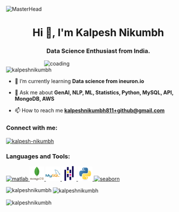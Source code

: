 ![MasterHead](https://media-exp1.licdn.com/dms/image/C4D12AQGD_su1k14bYA/article-cover_image-shrink_600_2000/0/1583217311227?e=2147483647&v=beta&t=s_7cvkGjyfNTp2x6mnsiPFUfbPhWyvnMIavE_na62bE)
<h1 align="center">Hi 👋, I'm Kalpesh Nikumbh</h1>
<h3 align="center">Data Science Enthusiast from India.</h3>
<img align="right" alt="coading" width=400 src="https://cdn.dribbble.com/users/2131993/screenshots/4948736/thoughtworks-gif_dribbble.gif"> 

<p align="left"> <img src="https://komarev.com/ghpvc/?username=kalpeshnikumbh&label=Profile%20views&color=0e75b6&style=flat" alt="kalpeshnikumbh" /> </p>

- 🌱 I’m currently learning **Data science from ineuron.io**

- 💬 Ask me about **GenAI, NLP, ML, Statistics, Python, MySQL, API, MongoDB, AWS**

- 📫 How to reach me **kalpeshnikumbh811+github@gmail.com**

<h3 align="left">Connect with me:</h3>
<p align="left">
<a href="https://linkedin.com/in/kalpesh-nikumbh" target="blank"><img align="center" src="https://raw.githubusercontent.com/rahuldkjain/github-profile-readme-generator/master/src/images/icons/Social/linked-in-alt.svg" alt="kalpesh-nikumbh" height="30" width="40" /></a>
</p>

<h3 align="left">Languages and Tools:</h3>
<p align="left"> <a href="https://www.mathworks.com/" target="_blank" rel="noreferrer"> <img src="https://upload.wikimedia.org/wikipedia/commons/2/21/Matlab_Logo.png" alt="matlab" width="40" height="40"/> </a> <a href="https://www.mongodb.com/" target="_blank" rel="noreferrer"> <img src="https://raw.githubusercontent.com/devicons/devicon/master/icons/mongodb/mongodb-original-wordmark.svg" alt="mongodb" width="40" height="40"/> </a> <a href="https://www.mysql.com/" target="_blank" rel="noreferrer"> <img src="https://raw.githubusercontent.com/devicons/devicon/master/icons/mysql/mysql-original-wordmark.svg" alt="mysql" width="40" height="40"/> </a> <a href="https://pandas.pydata.org/" target="_blank" rel="noreferrer"> <img src="https://raw.githubusercontent.com/devicons/devicon/2ae2a900d2f041da66e950e4d48052658d850630/icons/pandas/pandas-original.svg" alt="pandas" width="40" height="40"/> </a> <a href="https://www.python.org" target="_blank" rel="noreferrer"> <img src="https://raw.githubusercontent.com/devicons/devicon/master/icons/python/python-original.svg" alt="python" width="40" height="40"/> </a> <a href="https://seaborn.pydata.org/" target="_blank" rel="noreferrer"> <img src="https://seaborn.pydata.org/_images/logo-mark-lightbg.svg" alt="seaborn" width="40" height="40"/> </a> </p>

<p><img align="left" src="https://github-readme-stats.vercel.app/api/top-langs?username=kalpeshnikumbh&show_icons=true&locale=en&layout=compact" alt="kalpeshnikumbh" /></p>

<p>&nbsp;<img align="center" src="https://github-readme-stats.vercel.app/api?username=kalpeshnikumbh&show_icons=true&locale=en" alt="kalpeshnikumbh" /></p>

<p><img align="center" src="https://github-readme-streak-stats.herokuapp.com/?user=kalpeshnikumbh&" alt="kalpeshnikumbh" /></p>
